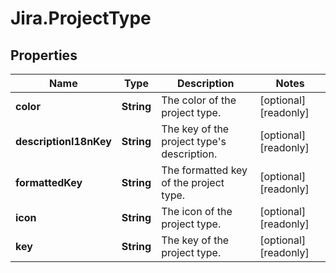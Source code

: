 # Jira.ProjectType

## Properties

Name | Type | Description | Notes
------------ | ------------- | ------------- | -------------
**color** | **String** | The color of the project type. | [optional] [readonly] 
**descriptionI18nKey** | **String** | The key of the project type&#39;s description. | [optional] [readonly] 
**formattedKey** | **String** | The formatted key of the project type. | [optional] [readonly] 
**icon** | **String** | The icon of the project type. | [optional] [readonly] 
**key** | **String** | The key of the project type. | [optional] [readonly] 


